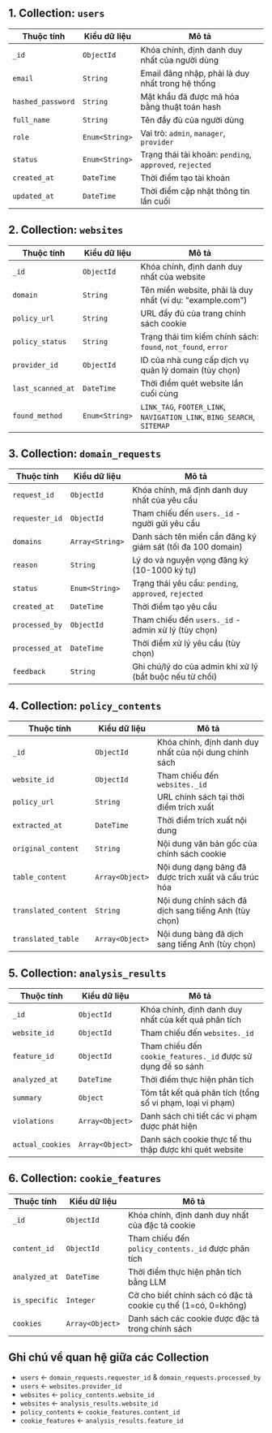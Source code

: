 ## 1. Collection: `users`

| Thuộc tính | Kiểu dữ liệu | Mô tả |
| --- | --- | --- |
| `_id` | `ObjectId` | Khóa chính, định danh duy nhất của người dùng |
| `email` | `String` | Email đăng nhập, phải là duy nhất trong hệ thống |
| `hashed_password` | `String` | Mật khẩu đã được mã hóa bằng thuật toán hash |
| `full_name` | `String` | Tên đầy đủ của người dùng |
| `role`  | `Enum<String>` | Vai trò: `admin`, `manager`, `provider` |
| `status` | `Enum<String>` | Trạng thái tài khoản: `pending`, `approved`, `rejected` |
| `created_at` | `DateTime` | Thời điểm tạo tài khoản |
| `updated_at` | `DateTime` | Thời điểm cập nhật thông tin lần cuối |

## 2. Collection: `websites`

| Thuộc tính | Kiểu dữ liệu | Mô tả |
| --- | --- | --- |
| `_id` | `ObjectId` | Khóa chính, định danh duy nhất của website |
| `domain` | `String` | Tên miền website, phải là duy nhất (ví dụ: "example.com") |
| `policy_url` | `String` | URL đầy đủ của trang chính sách cookie |
| `policy_status` | `String` | Trạng thái tìm kiếm chính sách: `found`, `not_found`, `error` |
| `provider_id` | `ObjectId` | ID của nhà cung cấp dịch vụ quản lý domain (tùy chọn) |
| `last_scanned_at` | `DateTime` | Thời điểm quét website lần cuối cùng |
| `found_method` | `Enum<String>`  | `LINK_TAG`, `FOOTER_LINK`, `NAVIGATION_LINK`, `BING_SEARCH`, `SITEMAP` |

## 3. Collection: `domain_requests`

| Thuộc tính | Kiểu dữ liệu | Mô tả |
| --- | --- | --- |
| `request_id` | `ObjectId` | Khóa chính, mã định danh duy nhất của yêu cầu |
| `requester_id` | `ObjectId` | Tham chiếu đến `users._id` - người gửi yêu cầu |
| `domains` | `Array<String>` | Danh sách tên miền cần đăng ký giám sát (tối đa 100 domain) |
| `reason` | `String` | Lý do và nguyện vọng đăng ký (10-1000 ký tự) |
| `status` | `Enum<String>` | Trạng thái yêu cầu: `pending`, `approved`, `rejected` |
| `created_at` | `DateTime` | Thời điểm tạo yêu cầu |
| `processed_by` | `ObjectId` | Tham chiếu đến `users._id` - admin xử lý (tùy chọn) |
| `processed_at` | `DateTime` | Thời điểm xử lý yêu cầu (tùy chọn) |
| `feedback` | `String` | Ghi chú/lý do của admin khi xử lý (bắt buộc nếu từ chối) |

## 4. Collection: `policy_contents`

| Thuộc tính | Kiểu dữ liệu | Mô tả |
| --- | --- | --- |
| `_id` | `ObjectId` | Khóa chính, định danh duy nhất của nội dung chính sách |
| `website_id` | `ObjectId` | Tham chiếu đến `websites._id` |
| `policy_url` | `String` | URL chính sách tại thời điểm trích xuất |
| `extracted_at` | `DateTime` | Thời điểm trích xuất nội dung |
| `original_content` | `String` | Nội dung văn bản gốc của chính sách cookie |
| `table_content` | `Array<Object>` | Nội dung dạng bảng đã được trích xuất và cấu trúc hóa |
| `translated_content` | `String` | Nội dung chính sách đã dịch sang tiếng Anh (tùy chọn) |
| `translated_table` | `Array<Object>` | Nội dung bảng đã dịch sang tiếng Anh (tùy chọn) |

## 5. Collection: `analysis_results`

| Thuộc tính | Kiểu dữ liệu | Mô tả |
| --- | --- | --- |
| `_id` | `ObjectId` | Khóa chính, định danh duy nhất của kết quả phân tích |
| `website_id` | `ObjectId` | Tham chiếu đến `websites._id` |
| `feature_id` | `ObjectId` | Tham chiếu đến `cookie_features._id` được sử dụng để so sánh |
| `analyzed_at` | `DateTime` | Thời điểm thực hiện phân tích |
| `summary` | `Object` | Tóm tắt kết quả phân tích (tổng số vi phạm, loại vi phạm) |
| `violations` | `Array<Object>` | Danh sách chi tiết các vi phạm được phát hiện |
| `actual_cookies` | `Array<Object>` | Danh sách cookie thực tế thu thập được khi quét website |

## 6. Collection: `cookie_features`

| Thuộc tính | Kiểu dữ liệu | Mô tả |
| --- | --- | --- |
| `_id` | `ObjectId` | Khóa chính, định danh duy nhất của đặc tả cookie |
| `content_id` | `ObjectId` | Tham chiếu đến `policy_contents._id` được phân tích |
| `analyzed_at` | `DateTime` | Thời điểm thực hiện phân tích bằng LLM |
| `is_specific` | `Integer` | Cờ cho biết chính sách có đặc tả cookie cụ thể (1=có, 0=không) |
| `cookies` | `Array<Object>` | Danh sách các cookie được đặc tả trong chính sách |

## Ghi chú về quan hệ giữa các Collection

- `users` ← `domain_requests.requester_id` & `domain_requests.processed_by`
- `users` ← `websites.provider_id`
- `websites` ← `policy_contents.website_id`
- `websites` ← `analysis_results.website_id`
- `policy_contents` ← `cookie_features.content_id`
- `cookie_features` ← `analysis_results.feature_id`

